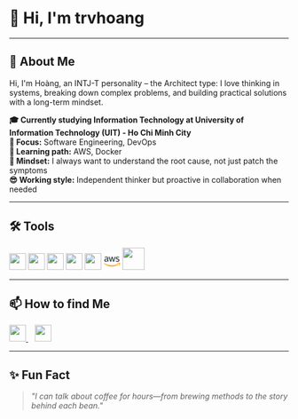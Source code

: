 # 👋 Hi, I'm **trvhoang**

---

## 🚀 About Me
Hi, I'm Hoàng, an INTJ-T personality – the Architect type:
I love thinking in systems, breaking down complex problems, and building practical solutions with a long-term mindset.

**🎓 Currently studying Information Technology at University of Information Technology (UIT) - Ho Chi Minh City**  
**🔭 Focus:** Software Engineering, DevOps   
**🧠 Learning path:** AWS, Docker     
**🎯 Mindset:** I always want to understand the root cause, not just patch the symptoms  
**😎 Working style:** Independent thinker but proactive in collaboration when needed    

---

## 🛠️ Tools

<p align="left"> <img src="https://cdn.jsdelivr.net/gh/devicons/devicon/icons/python/python-original.svg" width="30" height="30" /> <img src="https://cdn.jsdelivr.net/gh/devicons/devicon/icons/cplusplus/cplusplus-original.svg" width="30" height="30" /> <img src="https://cdn.jsdelivr.net/gh/devicons/devicon/icons/html5/html5-original.svg" width="30" height="30" /> <img src="https://cdn.jsdelivr.net/gh/devicons/devicon/icons/css3/css3-original.svg" width="30" height="30" /> <img src="https://cdn.jsdelivr.net/gh/devicons/devicon/icons/javascript/javascript-original.svg" width="30" height="30" /> <img src="https://raw.githubusercontent.com/devicons/devicon/master/icons/amazonwebservices/amazonwebservices-original-wordmark.svg" width="30" height="30" /> <img src="https://img.icons8.com/color/48/000000/mysql-logo.png" width="40" height="40"/> </p>

---

## 📫 How to find Me
<p align="left"> <a href="https://linkedin.com/in/trvhoag" target="_blank"> <img src="https://cdn.jsdelivr.net/gh/devicons/devicon/icons/linkedin/linkedin-original.svg" width="30" height="30" /> </a> &nbsp;&nbsp; <a href="mailto:viethoang100900@gmail.com" target="_blank"> <img src="https://cdn.jsdelivr.net/gh/devicons/devicon/icons/google/google-original.svg" width="30" height="30" /> </a> </p>

---

## ✨ Fun Fact

> _"I can talk about coffee for hours—from brewing methods to the story behind each bean."_
